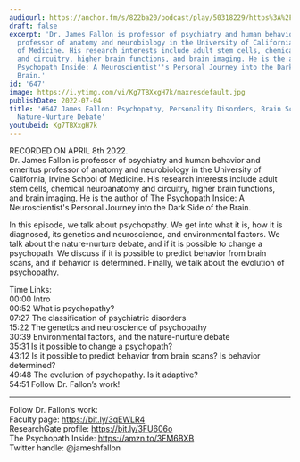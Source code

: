 ```yaml
---
audiourl: https://anchor.fm/s/822ba20/podcast/play/50318229/https%3A%2F%2Fd3ctxlq1ktw2nl.cloudfront.net%2Fstaging%2F2022-3-8%2Ff207f13a-2bc9-a2ba-a872-dc85027c7a80.m4a
draft: false
excerpt: 'Dr. James Fallon is professor of psychiatry and human behavior and emeritus
  professor of anatomy and neurobiology in the University of California, Irvine School
  of Medicine. His research interests include adult stem cells, chemical neuroanatomy
  and circuitry, higher brain functions, and brain imaging. He is the author of The
  Psychopath Inside: A Neuroscientist''s Personal Journey into the Dark Side of the
  Brain.'
id: '647'
image: https://i.ytimg.com/vi/Kg7TBXxgH7k/maxresdefault.jpg
publishDate: 2022-07-04
title: '#647 James Fallon: Psychopathy, Personality Disorders, Brain Scans, and the
  Nature-Nurture Debate'
youtubeid: Kg7TBXxgH7k
---
```

<div class="timelinks">

RECORDED ON APRIL 8th 2022.  
Dr. James Fallon is professor of psychiatry and human behavior and emeritus professor of anatomy and neurobiology in the University of California, Irvine School of Medicine. His research interests include adult stem cells, chemical neuroanatomy and circuitry, higher brain functions, and brain imaging. He is the author of The Psychopath Inside: A Neuroscientist's Personal Journey into the Dark Side of the Brain.

In this episode, we talk about psychopathy. We get into what it is, how it is diagnosed, its genetics and neuroscience, and environmental factors. We talk about the nature-nurture debate, and if it is possible to change a psychopath. We discuss if it is possible to predict behavior from brain scans, and if behavior is determined. Finally, we talk about the evolution of psychopathy.

Time Links:  
<time>00:00</time> Intro  
<time>00:52</time> What is psychopathy?  
<time>07:27</time> The classification of psychiatric disorders  
<time>15:22</time> The genetics and neuroscience of psychopathy  
<time>30:39</time> Environmental factors, and the nature-nurture debate  
<time>35:31</time> Is it possible to change a psychopath?  
<time>43:12</time> Is it possible to predict behavior from brain scans? Is behavior determined?  
<time>49:48</time> The evolution of psychopathy. Is it adaptive?  
<time>54:51</time> Follow Dr. Fallon’s work!

---

Follow Dr. Fallon’s work:  
Faculty page: https://bit.ly/3qEWLR4  
ResearchGate profile: https://bit.ly/3FU606o  
The Psychopath Inside: https://amzn.to/3FM6BXB  
Twitter handle: @jameshfallon
</div>

